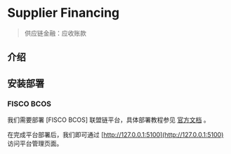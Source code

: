 # Supplier Financing

> 供应链金融：应收账款

## 介绍

## 安装部署

### FISCO BCOS

我们需要部署 [FISCO BCOS] 联盟链平台，具体部署教程参见 [官方文档](https://fisco-bcos-documentation.readthedocs.io/zh_CN/latest/docs/browser/browser.html#id10) 。

在完成平台部署后，我们即可通过 [http://127.0.0.1:5100](http://127.0.0.1:5100) 访问平台管理页面。
